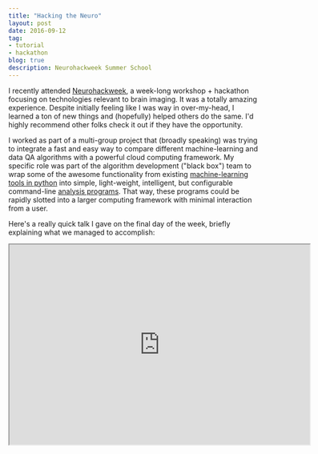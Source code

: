 ```yaml
---
title: "Hacking the Neuro"
layout: post
date: 2016-09-12
tag:
- tutorial
- hackathon
blog: true
description: Neurohackweek Summer School 
---
```


I recently attended [Neurohackweek](https://neurohackweek.github.io/nhw2016/), a week-long workshop + hackathon focusing on technologies relevant to brain imaging. It was a totally amazing experience. Despite initially feeling like I was way in over-my-head, I learned a ton of new things and (hopefully) helped others do the same. I'd highly recommend other folks check it out if they have the opportunity.  

I worked as part of a multi-group project that (broadly speaking) was trying  to integrate a fast and easy way to compare different machine-learning and data QA algorithms with a powerful cloud computing framework. My specific role was part of the algorithm development ("black box") team to wrap some of the awesome functionality from existing [machine-learning tools in python](http://scikit-learn.org/) into simple, light-weight, intelligent, but configurable command-line [analysis programs](https://github.com/neurohackweek/kids/tree/master/ML). That way, these programs could be rapidly slotted into a larger computing framework with minimal interaction from a user.

Here's a really quick talk I gave on the final day of the week, briefly explaining what we managed to accomplish:

<iframe src="https://www.youtube.com/embed/2LZM0YBV72M?start=2086&end=2436" width="600" height="400"></iframe>
